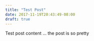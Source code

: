 ```yaml
---
title: "Test Post"
date: 2017-11-19T20:43:49-08:00
draft: true
---
```


Test post content ... the post is so pretty
